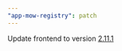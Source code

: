 ```yaml
---
"app-mow-registry": patch
---
```


Update frontend to version [2.11.1](https://github.com/lblod/frontend-mow-registry/releases/tag/v2.11.1)
